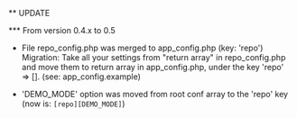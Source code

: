 
** UPDATE

*** From version 0.4.x to 0.5

- File repo_config.php was merged to app_config.php (key: 'repo')
Migration:
Take all your settings from "return array" in repo_config.php and move them to
return array in app_config.php, under the key 'repo' => []. (see: app_config.example)

- 'DEMO_MODE' option was moved from root conf array to the 'repo' key (now is: `[repo][DEMO_MODE]`)

